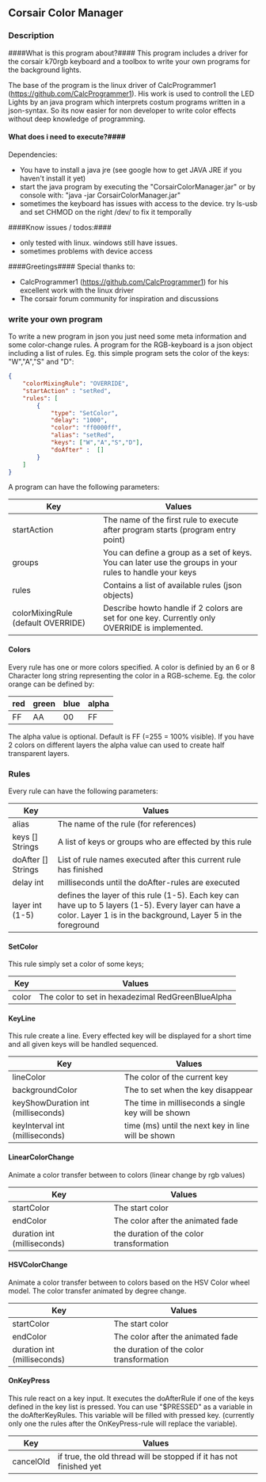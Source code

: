## Corsair Color Manager ##

### Description ###

####What is this program about?####
This program includes a driver for the corsair k70rgb keyboard and a toolbox to write your own programs for the background lights.

The base of the program is the linux driver of CalcProgrammer1 (https://github.com/CalcProgrammer1).
His work is used to controll the LED Lights by an java program which interprets costum programs written in a json-syntax.
So its now easier for non developer to write color effects without deep knowledge of programming.

#### What does i need to execute?####
Dependencies:
- You have to install a java jre (see google how to get JAVA JRE if you haven't install it yet)
- start the java program by executing the "CorsairColorManager.jar" or by console with: "java -jar CorsairColorManager.jar"
- sometimes the keyboard has issues with access to the device. try ls-usb and set CHMOD on the right /dev/<devicebus> to fix it temporally

####Know issues / todos:####
- only tested with linux. windows still have issues.
- sometimes problems with device access

####Greetings####
Special thanks to:
- CalcProgrammer1 (https://github.com/CalcProgrammer1) for his excellent work with the linux driver
- The corsair forum community for inspiration and discussions


### write your own program ###
To write a new program in json you just need some meta information and some color-change rules. 
A program for the RGB-keyboard is a json object including a list of rules. Eg. this simple program sets the color of the keys: "W","A","S" and "D":<br/></p>
```json
{
    "colorMixingRule": "OVERRIDE",
    "startAction" : "setRed",
    "rules": [
        {
            "type": "SetColor",
            "delay": "1000",
            "color": "ff0000ff",
            "alias": "setRed",
            "keys": ["W","A","S","D"],
            "doAfter" :  []
        }
    ]
}
```

A program can have the following parameters:

|Key | Values |
|----|--------|
|startAction <name> | The name of the first rule to execute after program starts (program entry point) |
|groups <Array of json objects> | You can define a group as a set of keys. You can later use the groups in your rules to handle your keys |
|rules <Array of json objects> | Contains a list of available rules (json objects) |
|colorMixingRule (default OVERRIDE) | Describe howto handle if 2 colors are set for one key. Currently only OVERRIDE is implemented. |


#### Colors ####
Every rule has one or more colors specified. A color is definied by an 6 or 8 Character long string representing the color in a RGB-scheme. Eg. the color orange can be defined by:

| red | green | blue | alpha |
|-----|-------|------|-------| 
| FF  |  AA   |  00  | FF    | 

The alpha value is optional. Default is FF (=255 = 100% visible).
If you have 2 colors on different layers the alpha value can used to create half transparent layers.
      

### Rules ###
Every rule can have the following parameters:

| Key | Values |
|-----|--------|
|alias	<name> | The name of the rule (for references) |
|keys	[] Strings | A list of keys or groups who are effected by this rule |
|doAfter [] Strings | List of rule names executed after this current rule has finished |
|delay	int | milliseconds until the doAfter-rules are executed |
|layer	int (1-5) | defines the layer of this rule (1-5). Each key can have up to 5 layers (1-5). Every layer can have a color. Layer 1 is in the background, Layer 5 in the foreground |

#### SetColor ####

This rule simply set a color of some keys;

| Key | Values |
|-----|--------|
| color	<Color> | The color to set in hexadezimal RedGreenBlueAlpha |


#### KeyLine ####

This rule create a line. Every effected key will be displayed for a short time and all given keys will be handled sequenced.

| Key | Values |
|-----|--------|
|lineColor	<Color> |The color of the current key |
|backgroundColor	<Color> |The to set when the key disappear |
|keyShowDuration	int (milliseconds) |The time in milliseconds a single key will be shown |
|keyInterval	int (milliseconds) |time (ms) until the next key in line will be shown |

#### LinearColorChange ####

Animate a color transfer between to colors (linear change by rgb values)

| Key | Values |
|-----|--------|
|startColor	<Color> |The start color |
|endColor	<Color> |The color after the animated fade |
|duration	int (milliseconds) |the duration of the color transformation |


#### HSVColorChange ####

Animate a color transfer between to colors based on the HSV Color wheel model. The color transfer animated by degree change.

| Key | Values |
|-----|--------|
|startColor	<Color> |The start color |
|endColor	<Color> |The color after the animated fade |
|duration	int (milliseconds) |the duration of the color transformation |

#### OnKeyPress ####

This rule react on a key input. It executes the doAfterRule if one of the keys defined in the key list is pressed.
You can use "$PRESSED" as a variable in the doAfterKeyRules. This variable will be filled with pressed key. (currently only one the rules after the OnKeyPress-rule will replace the variable).

| Key | Values |
|-----|--------|
|cancelOld <boolean> | if true, the old thread will be stopped if it has not finished yet | 
